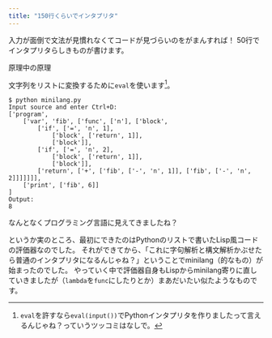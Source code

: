 ```yaml
---
title: "150行くらいでインタプリタ"
---
```


入力が面倒で文法が見慣れなくてコードが見づらいのをがまんすれば！
50行でインタプリタらしきものが書けます。

原理中の原理

文字列をリストに変換するために`eval`を使います[^eval]。

[^eval]: `eval`を許すなら`eval(input())`でPythonインタプリタを作りましたって言えるんじゃね？っていうツッコミはなしで。

```
$ python minilang.py 
Input source and enter Ctrl+D:
['program', 
    ['var', 'fib', ['func', ['n'], ['block', 
        ['if', ['=', 'n', 1], 
            ['block', ['return', 1]],
            ['block']],
        ['if', ['=', 'n', 2],
            ['block', ['return', 1]],
            ['block']],
        ['return', ['+', ['fib', ['-', 'n', 1]], ['fib', ['-', 'n', 2]]]]]]],
    ['print', ['fib', 6]]
]
Output:
8
```

なんとなくプログラミング言語に見えてきましたね？

というか実のところ、最初にできたのはPythonのリストで書いたLisp風コードの評価器なのでした。
それができてから、「これに字句解析と構文解析かぶせたら普通のインタプリタになるんじゃね？」ということでminilang（的なもの）が始まったのでした。
やっていく中で評価器自身もLispからminilang寄りに直していきましたが（`lambda`を`func`にしたりとか）まあだいたい似たようなものです。
